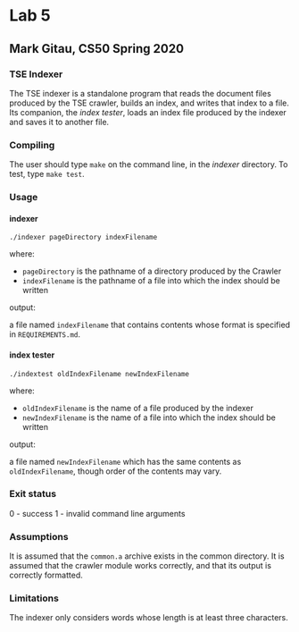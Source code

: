 # Lab 5

## Mark Gitau, CS50 Spring 2020

### TSE Indexer

The TSE indexer is a standalone program that reads the document files produced by the TSE crawler, builds an index, and writes that index to a file. Its companion, the *index tester*, loads an index file produced by the indexer and saves it to another file.

### Compiling

The user should type `make` on the command line, in the *indexer* directory.
To test, type `make test`.

### Usage

#### indexer

`./indexer pageDirectory indexFilename`

where:

* `pageDirectory` is the pathname of a directory produced by the Crawler
* `indexFilename` is the pathname of a file into which the index should be written

output:

a file named `indexFilename` that contains contents whose format is specified in `REQUIREMENTS.md`.

#### index tester

`./indextest oldIndexFilename newIndexFilename`

where:

* `oldIndexFilename` is the name of a file produced by the indexer
* `newIndexFilename` is the name of a file into which the index should be written

output:

a file named `newIndexFilename` which has the same contents as `oldIndexFilename`, though order of the contents may vary.

### Exit status

0 - success
1 - invalid command line arguments

### Assumptions

It is assumed that the `common.a` archive exists in the common directory.
It is assumed that the crawler module works correctly, and that its output is correctly formatted.

### Limitations

The indexer only considers words whose length is at least three characters.
